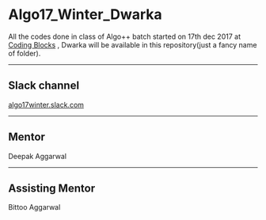 Algo17_Winter_Dwarka
==============
All the codes done in class of Algo++ batch started on 17th dec 2017 at [Coding Blocks](https://codingblocks.com/) , Dwarka will be available in this repository(just a fancy name of folder).

---------------
## Slack channel
[algo17winter.slack.com](https://algo17winter.slack.com)

--------------
## Mentor
Deepak Aggarwal

---------------
## Assisting Mentor
Bittoo Aggarwal